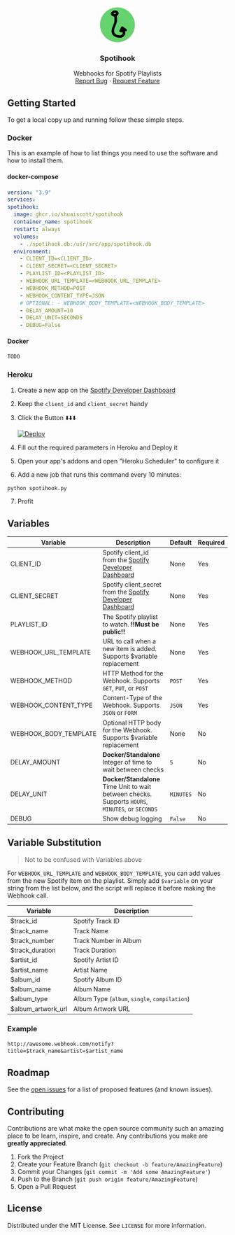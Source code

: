 <!-- PROJECT LOGO -->
<br />
<p align="center">
  <a href="https://github.com/shuaiscott/spotihook">
    <img src="https://raw.githubusercontent.com/shuaiscott/spotihook/heroku/spotihook.svg" alt="Logo" width="80" height="80">
  </a>

  <h3 align="center">Spotihook</h3>

  <p align="center">
    Webhooks for Spotify Playlists
    <br />
    <a href="https://github.com/shuaiscott/spotihook/issues">Report Bug</a>
    ·
    <a href="https://github.com/shuaiscott/spotihook/issues">Request Feature</a>
  </p>
</p>




<!-- GETTING STARTED -->
## Getting Started

To get a local copy up and running follow these simple steps.

### Docker

This is an example of how to list things you need to use the software and how to install them.
#### docker-compose
  ```yaml
version: "3.9"
services:
  spotihook:
    image: ghcr.io/shuaiscott/spotihook
    container_name: spotihook
    restart: always
    volumes:
      - ./spotihook.db:/usr/src/app/spotihook.db
    environment:
      - CLIENT_ID=<CLIENT_ID>
      - CLIENT_SECRET=<CLIENT_SECRET>
      - PLAYLIST_ID=<PLAYLIST_ID>
      - WEBHOOK_URL_TEMPLATE=<WEBHOOK_URL_TEMPLATE>
      - WEBHOOK_METHOD=POST
      - WEBHOOK_CONTENT_TYPE=JSON
      # OPTIONAL: - WEBHOOK_BODY_TEMPLATE=<WEBHOOK_BODY_TEMPLATE>
      - DELAY_AMOUNT=10
      - DELAY_UNIT=SECONDS
      - DEBUG=False
  ```
  
  #### Docker
  ```sh
TODO
  ```

### Heroku

1. Create a new app on the [Spotify Developer Dashboard](https://developer.spotify.com/dashboard/applications)
2. Keep the `client_id` and `client_secret` handy
3. Click the Button ⬇️⬇️⬇️

   [![Deploy](https://www.herokucdn.com/deploy/button.svg)](https://heroku.com/deploy?template=https://github.com/shuaiscott/spotihook/tree/heroku)

4. Fill out the required parameters in Heroku and Deploy it
5. Open your app's addons and open "Heroku Scheduler" to configure it
6. Add a new job that runs this command every 10 minutes:
```sh
python spotihook.py
```
7. Profit



<!-- VARIABLES -->
## Variables

| Variable | Description | Default | Required|
|----------|-------------|---------|---------|
|CLIENT_ID|Spotify client_id from the [Spotify Developer Dashboard](https://developer.spotify.com/dashboard/applications)|None|Yes|
|CLIENT_SECRET|Spotify client_secret from the [Spotify Developer Dashboard](https://developer.spotify.com/dashboard/applications)|None|Yes|
|PLAYLIST_ID|The Spotify playlist to watch. **!!Must be public!!**|None|Yes|
|WEBHOOK_URL_TEMPLATE|URL to call when a new item is added. Supports $variable replacement|None|Yes|
|WEBHOOK_METHOD|HTTP Method for the Webhook. Supports `GET`, `PUT`, or `POST`|`POST`|Yes|
|WEBHOOK_CONTENT_TYPE|Content-Type of the Webhook. Supports `JSON` or `FORM`|`JSON`|Yes|
|WEBHOOK_BODY_TEMPLATE|Optional HTTP body for the Webhook. Supports $variable replacement|None|No|
|DELAY_AMOUNT|**Docker/Standalone** Integer of time to wait between checks|`5`|No|
|DELAY_UNIT|**Docker/Standalone** Time Unit to wait between checks. Supports `HOURS`, `MINUTES`, or `SECONDS`|`MINUTES`|No|
|DEBUG|Show debug logging|`False`|No|




<!-- VARIABLE SUBSTITUTION -->
## Variable Substitution
> Not to be confused with Variables above

For `WEBHOOK_URL_TEMPLATE` and `WEBHOOK_BODY_TEMPLATE`, you can add values from the new Spotify item on the playlist. 
Simply add `$variable` on your string from the list below, and the script will replace it before making the Webhook call.

|Variable|Description|
|--------|-----------|
|$track_id|Spotify Track ID|
|$track_name|Track Name|
|$track_number|Track Number in Album|
|$track_duration|Track Duration|
|$artist_id|Spotify Artist ID|
|$artist_name|Artist Name|
|$album_id|Spotify Album ID|
|$album_name|Album Name|
|$album_type|Album Type (`album`, `single`, `compilation`)|
|$album_artwork_url|Album Artwork URL|

### Example
```
http://awesome.webhook.com/notify?title=$track_name&artist=$artist_name
```

<!-- ROADMAP -->
## Roadmap

See the [open issues](https://github.com/github_username/repo_name/issues) for a list of proposed features (and known issues).



<!-- CONTRIBUTING -->
## Contributing

Contributions are what make the open source community such an amazing place to be learn, inspire, and create. Any contributions you make are **greatly appreciated**.

1. Fork the Project
2. Create your Feature Branch (`git checkout -b feature/AmazingFeature`)
3. Commit your Changes (`git commit -m 'Add some AmazingFeature'`)
4. Push to the Branch (`git push origin feature/AmazingFeature`)
5. Open a Pull Request



<!-- LICENSE -->
## License

Distributed under the MIT License. See `LICENSE` for more information.
